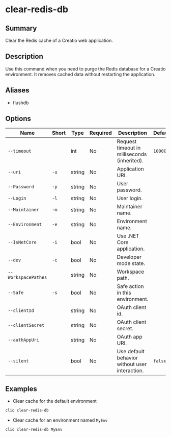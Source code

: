 # clear-redis-db

## Summary
Clear the Redis cache of a Creatio web application.

## Description
Use this command when you need to purge the Redis database for a Creatio environment. It removes cached data without restarting the application.

## Aliases
- flushdb

## Options

| Name | Short | Type | Required | Description | Default |
|------|-------|------|----------|-------------|---------|
| `--timeout` | | int | No | Request timeout in milliseconds (inherited). | `100000` |
| `--uri` | `-u` | string | No | Application URI. | |
| `--Password` | `-p` | string | No | User password. | |
| `--Login` | `-l` | string | No | User login. | |
| `--Maintainer` | `-m` | string | No | Maintainer name. | |
| `--Environment` | `-e` | string | No | Environment name. | |
| `--IsNetCore` | `-i` | bool | No | Use .NET Core application. | |
| `--dev` | `-c` | bool | No | Developer mode state. | |
| `--WorkspacePathes` | | string | No | Workspace path. | |
| `--Safe` | `-s` | bool | No | Safe action in this environment. | |
| `--clientId` | | string | No | OAuth client id. | |
| `--clientSecret` | | string | No | OAuth client secret. | |
| `--authAppUri` | | string | No | OAuth app URI. | |
| `--silent` | | bool | No | Use default behavior without user interaction. | `false` |

## Examples
- Clear cache for the default environment
```bash
clio clear-redis-db
```
- Clear cache for an environment named `MyEnv`
```bash
clio clear-redis-db MyEnv
```
